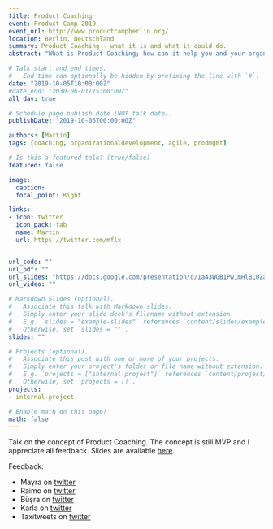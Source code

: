 ```yaml
---
title: Product Coaching
event: Product Camp 2019
event_url: http://www.productcampberlin.org/
location: Berlin, Deutschland
summary: Product Coaching - what it is and what it could do.
abstract: "What is Product Coaching; how can it help you and your organization; how does it differ to a regular Agile Coach / team coach."

# Talk start and end times.
#   End time can optionally be hidden by prefixing the line with `#`.
date: "2019-10-05T10:00:00Z"
#date_end: "2030-06-01T15:00:00Z"
all_day: true

# Schedule page publish date (NOT talk date).
publishDate: "2019-10-06T00:00:00Z"

authors: [Martin]
tags: [coaching, organizationaldevelopment, agile, prodmgmt]

# Is this a featured talk? (true/false)
featured: false

image:
  caption: 
  focal_point: Right

links:
- icon: twitter
  icon_pack: fab
  name: Martin
  url: https://twitter.com/mflx


url_code: ""
url_pdf: ""
url_slides: "https://docs.google.com/presentation/d/1a43WGB1Pw1mHlBL0ZaYBLkz2llx3dBmlMFPiZUa0JTE/edit?usp=sharing"
url_video: ""

# Markdown Slides (optional).
#   Associate this talk with Markdown slides.
#   Simply enter your slide deck's filename without extension.
#   E.g. `slides = "example-slides"` references `content/slides/example-slides.md`.
#   Otherwise, set `slides = ""`.
slides: ""

# Projects (optional).
#   Associate this post with one or more of your projects.
#   Simply enter your project's folder or file name without extension.
#   E.g. `projects = ["internal-project"]` references `content/project/deep-learning/index.md`.
#   Otherwise, set `projects = []`.
projects:
- internal-project

# Enable math on this page?
math: false
---
```


Talk on the concept of Product Coaching. The concept is still MVP and I appreciate all feedback. Slides are available [here](https://docs.google.com/presentation/d/1a43WGB1Pw1mHlBL0ZaYBLkz2llx3dBmlMFPiZUa0JTE/edit?usp=sharing).

Feedback:

* Mayra on [twitter](https://twitter.com/infodesignerd/status/1180414921235931136)
* Raimo on [twitter](https://twitter.com/rradczewski/status/1180422444450013184)
* Büşra on [twitter](https://twitter.com/_beesea_/status/1180553314355818501)
* Karla on [twitter](https://twitter.com/karlawithakey/status/1180410454876868608)
* Taxitweets on [twitter](https://twitter.com/taxitweets/status/1180408252699435008)

